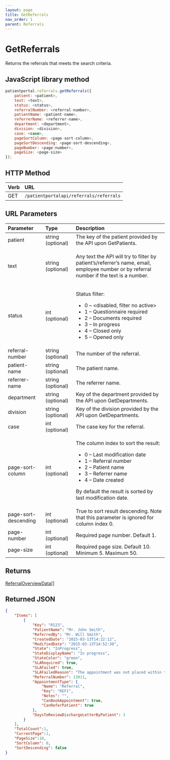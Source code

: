 ```yaml
---
layout: page
title: GetReferrals
nav_order: 1
parent: Referrals
---
```


# GetReferrals

Returns the referrals that meets the search criteria.

## JavaScript library method

```javascript
patientportal.referrals.getReferrals({
    patient: <patient>,
    text: <text>,
    status: <status>,
    referralNumber: <referral-number>,
    patientName: <patient-name>,
    referrerName: <referrer-name>,
    department: <department>,
    division: <division>,
    case: <case>,
    pageSortColumn: <page-sort-column>,
    pageSortDescending: <page-sort-descending>,
    pageNumber: <page-number>,
    pageSize: <page-size>
});
```

## HTTP Method

| Verb | URL                                               |
|:-----|:--------------------------------------------------|
| GET | `/patientportalapi/referrals/referrals` |

## URL Parameters

<table>
    <thead>
        <tr>
            <th style="text-align: left">Parameter</th>
            <th style="text-align: left">Type</th>
            <th style="text-align: left">Description</th>
        </tr>
    </thead>
    <tbody>
        <tr>
            <td>patient</td>
            <td>string (optional)</td>
            <td>The key of the patient provided by the API upon GetPatients.</td>
        </tr>
        <tr>
            <td>text</td>
            <td>string (optional)</td>
            <td>
                <p>Any text the API will try to filter by patient’s/referrer’s name, email, employee number or by
                    referral number if the text is a number.</p>
            </td>
        </tr>
        <tr>
            <td>status</td>
            <td>int (optional)</td>
            <td>
                <p>Status filter:</p>
                <ul>
                    <li>0 – &lt;disabled, filter no active&gt;</li>
                    <li>1 – Questionnaire required</li>
                    <li>2 – Documents required</li>
                    <li>3 – In progress</li>
                    <li>4 – Closed only</li>
                    <li>5 – Opened only</li>
                </ul>
            </td>
        </tr>
        <tr>
            <td>referral-number</td>
            <td>string (optional)</td>
            <td>The number of the referral.</td>
        </tr>
        <tr>
            <td>patient-name</td>
            <td>string (optional)</td>
            <td>The patient name.</td>
        </tr>
        <tr>
            <td>referrer-name</td>
            <td>string (optional)</td>
            <td>The referrer name.</td>
        </tr>
        <tr>
            <td>department</td>
            <td>string (optional)</td>
            <td>Key of the department provided by the API upon GetDepartments.</td>
        </tr>
        <tr>
            <td>division</td>
            <td>string (optional)</td>
            <td>Key of the division provided by the API upon GetDepartments.</td>
        </tr>
        <tr>
            <td>case</td>
            <td>int (optional)</td>
            <td>The case key for the referral.</td>
        </tr>
        <tr>
            <td>page-sort-column</td>
            <td>int (optional)</td>
            <td>
                <p>The column index to sort the result:</p>
                <ul>
                    <li>0 – Last modification date</li>
                    <li>1 – Referral number</li>
                    <li>2 – Patient name</li>
                    <li>3 – Referrer name</li>
                    <li>4 – Date created</li>
                </ul>
                <p>By default the result is sorted by last modification date.</p>
            </td>
        </tr>
        <tr>
            <td>page-sort-descending</td>
            <td>int (optional)</td>
            <td>True to sort result descending. Note that this parameter is ignored for column index 0.</td>
        </tr>
        <tr>
            <td>page-number</td>
            <td>int (optional)</td>
            <td>Required page number. Default 1.</td>
        </tr>
        <tr>
            <td>page-size</td>
            <td>int (optional)</td>
            <td>Required page size. Default 10. Minimum 5. Maximum 50.</td>
        </tr>
    </tbody>
</table>

## Returns

[ReferralOverviewData](../objects-and-data-types/referraloverviewdata)[]

## Returned JSON

```json
{
    "Items": [
        {
            "Key": "R123",
            "PatientName": "Mr. John Smith",
            "ReferredBy": "Mr. Will Smith",
            "CreatedDate": "2015-03-13T14:22:12",
            "ModifiedDate": "2015-03-13T14:52:30",
            "State": "InProgress",
            "StateDisplayName": "In progress",
            "StateColor": "green",
            "SLARequired": true,
            "SLAFailed": true,
            "SLAFailedReason": "The appointment was not placed within the SLA (5 days): Patient cannot meet SLA.",
            "ReferralNumber": 13911,
            "AppointmentType": {
                "Name": "Referral",
                "Key": "REF1",
                "Notes": "",
                "CanBookAppointment": true,
                "CanReferPatient": true
            },
            "DaysToReviewDischargeLetterByPatient": 3
        }
    ],
    "TotalCount":1,
    "CurrentPage":1,
    "PageSize":10,
    "SortColumn": 0,
    "SortDescending": false
}
```
